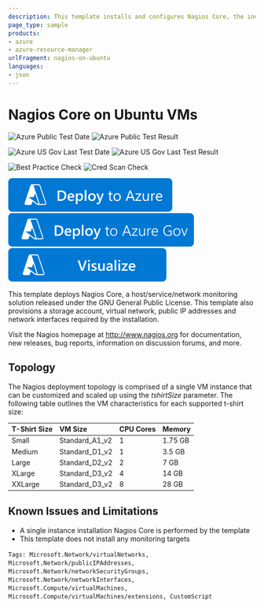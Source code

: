 ```yaml
---
description: This template installs and configures Nagios Core, the industry standard, Open Source IT monitoring system that enables organizations to identify and resolve IT infrastructure problems before they affect critical business processes
page_type: sample
products:
- azure
- azure-resource-manager
urlFragment: nagios-on-ubuntu
languages:
- json
---
```

# Nagios Core on Ubuntu VMs

![Azure Public Test Date](https://azurequickstartsservice.blob.core.windows.net/badges/application-workloads/nagios/nagios-on-ubuntu/PublicLastTestDate.svg)
![Azure Public Test Result](https://azurequickstartsservice.blob.core.windows.net/badges/application-workloads/nagios/nagios-on-ubuntu/PublicDeployment.svg)

![Azure US Gov Last Test Date](https://azurequickstartsservice.blob.core.windows.net/badges/application-workloads/nagios/nagios-on-ubuntu/FairfaxLastTestDate.svg)
![Azure US Gov Last Test Result](https://azurequickstartsservice.blob.core.windows.net/badges/application-workloads/nagios/nagios-on-ubuntu/FairfaxDeployment.svg)

![Best Practice Check](https://azurequickstartsservice.blob.core.windows.net/badges/application-workloads/nagios/nagios-on-ubuntu/BestPracticeResult.svg)
![Cred Scan Check](https://azurequickstartsservice.blob.core.windows.net/badges/application-workloads/nagios/nagios-on-ubuntu/CredScanResult.svg)

[![Deploy To Azure](https://raw.githubusercontent.com/Azure/azure-quickstart-templates/master/1-CONTRIBUTION-GUIDE/images/deploytoazure.svg?sanitize=true)](https://portal.azure.com/#create/Microsoft.Template/uri/https%3A%2F%2Fraw.githubusercontent.com%2FAzure%2Fazure-quickstart-templates%2Fmaster%2Fapplication-workloads%2Fnagios%2Fnagios-on-ubuntu%2Fazuredeploy.json)
[![Deploy To Azure US Gov](https://raw.githubusercontent.com/Azure/azure-quickstart-templates/master/1-CONTRIBUTION-GUIDE/images/deploytoazuregov.svg?sanitize=true)](https://portal.azure.us/#create/Microsoft.Template/uri/https%3A%2F%2Fraw.githubusercontent.com%2FAzure%2Fazure-quickstart-templates%2Fmaster%2Fapplication-workloads%2Fnagios%2Fnagios-on-ubuntu%2Fazuredeploy.json)
[![Visualize](https://raw.githubusercontent.com/Azure/azure-quickstart-templates/master/1-CONTRIBUTION-GUIDE/images/visualizebutton.svg?sanitize=true)](http://armviz.io/#/?load=https%3A%2F%2Fraw.githubusercontent.com%2FAzure%2Fazure-quickstart-templates%2Fmaster%2Fapplication-workloads%2Fnagios%2Fnagios-on-ubuntu%2Fazuredeploy.json)

This template deploys Nagios Core, a host/service/network monitoring solution released under the GNU General Public License. This template also provisions a storage account, virtual network, public IP addresses and network interfaces required by the installation.

Visit the Nagios homepage at http://www.nagios.org for documentation, new releases, bug reports, information on discussion forums, and more.

Topology
--------
The Nagios deployment topology is comprised of a single VM instance that can be customized and scaled up using the _tshirtSize_ parameter. The following table outlines the VM characteristics for each supported t-shirt size:

| T-Shirt Size | VM Size | CPU Cores | Memory |
|:--- |:---|:---|:---|
| Small | Standard_A1_v2 | 1 | 1.75 GB |
| Medium | Standard_D1_v2 | 1 | 3.5 GB |
| Large | Standard_D2_v2 | 2 | 7 GB |
| XLarge | Standard_D3_v2 | 4 | 14 GB |
| XXLarge | Standard_D3_v2 | 8 | 28 GB |

Known Issues and Limitations
--------
- A single instance installation Nagios Core is performed by the template
- This template does not install any monitoring targets

`Tags: Microsoft.Network/virtualNetworks, Microsoft.Network/publicIPAddresses, Microsoft.Network/networkSecurityGroups, Microsoft.Network/networkInterfaces, Microsoft.Compute/virtualMachines, Microsoft.Compute/virtualMachines/extensions, CustomScript`
